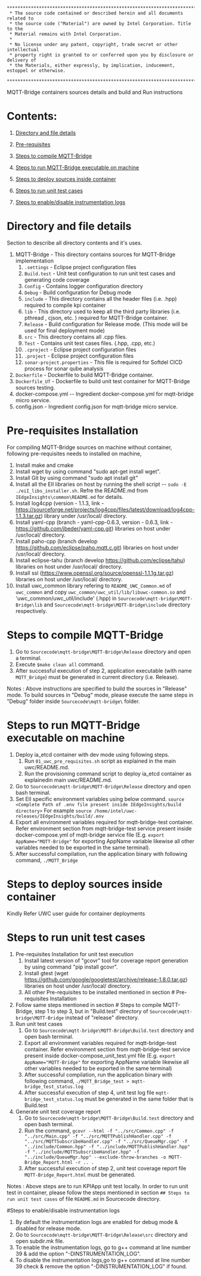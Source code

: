 ```
********************************************************************************************************************
 * The source code contained or described herein and all documents related to
 * the source code ("Material") are owned by Intel Corporation. Title to the
 * Material remains with Intel Corporation.
 *
 * No license under any patent, copyright, trade secret or other intellectual
 * property right is granted to or conferred upon you by disclosure or delivery of
 * the Materials, either expressly, by implication, inducement, estoppel or otherwise.
 **********************************************************************************************************************
```

MQTT-Bridge containers sources details and build and Run instructions

# Contents:

1. [Directory and file details](#All-internal-directory-file-details)

2. [Pre-requisites](#Pre-requisites-Installation)

3. [Steps to compile MQTT-Bridge](#Steps-to-compile-MQTT-Bridge)

4. [Steps to run MQTT-Bridge executable on machine](#Steps-to-run-MQTT-Bridge-executable-on-machine)

5. [Steps to deploy sources inside container](#Steps-to-deploy-sources-inside-container)

6. [Steps to run unit test cases](#Steps-to-run-unit-testcases)

7. [Steps to enable/disable instrumentation logs](#Steps-to-enable/disable-instrumentation-logs)

# Directory and file details
Section to describe all directory contents and it's uses.

1. MQTT-Bridge - This directory contains sources for MQTT-Bridge implementation 
	1. `.settings` - Eclipse project configuration files
	2. `Build.test` - Unit test configuration to run unit test cases and generating code coverage
	3. `Config` - Contains logger configuration directory
	4. `Debug` - Build configuration for Debug mode
	5. `include` - This directory contains all the header files (i.e. .hpp) required to compile kpi container
	6. `lib` - This directory used to keep all the third party libraries (i.e. pthread , cjson, etc. ) required for MQTT-Bridge container. 
	7. `Release` - Build configuration for Release mode. (This mode will be used for final deployment mode)
	8. `src` - This directory contains all .cpp files.
	9. `Test` - Contains unit test cases files. (.hpp, .cpp, etc.)
	10. `.cproject` - Eclipse project configuration files
	11. `.project` - Eclipse project configuration files
	12. `sonar-project.properties` - This file is required for Softdel CICD process for sonar qube analysis
2. `Dockerfile` - Dockerfile to build MQTT-Bridge container.
3. `Dockerfile_UT` - Dockerfile to build unit test container for MQTT-Bridge sources testing.
4. docker-compose.yml -- Ingredient docker-compose.yml for mqtt-bridge micro service.
5. config.json - Ingredient config.json for mqtt-bridge micro service.

# Pre-requisites Installation

For compiling MQTT-Bridge sources on machine without container, following pre-requisites needs to installed on machine,
1. Install make and cmake
2. Install wget by using command "sudo apt-get install wget".
3. Install Git by using command "sudo apt install git"
4. Install all the EII libraries on host by running the shell script -- `sudo -E ./eiI_libs_installer.sh`. Refre the README.md from  `IEdgeInsights\common\README.md` for details.
5. Install log4cpp (version - 1.1.3, link - https://sourceforge.net/projects/log4cpp/files/latest/download/log4cpp-1.1.3.tar.gz) library under /usr/local/ directory.
6. Install yaml-cpp (branch - yaml-cpp-0.6.3, version - 0.6.3, link - https://github.com/jbeder/yaml-cpp.git) libraries on host under /usr/local/ directory.
7. Install paho-cpp (branch develop https://github.com/eclipse/paho.mqtt.c.git) libraries on host under /usr/local/ directory.
8. Install eclipse-tahu (branch develop https://github.com/eclipse/tahu) libraries on host under /usr/local/ directory.
9. Install ssl (https://www.openssl.org/source/openssl-1.1.1g.tar.gz) libraries on host under /usr/local/ directory.
10. Install uwc_common library refering to `README_UWC_Common.md` of `uwc_common` and copy `uwc_common/uwc_util/lib/libuwc-common.so` and 'uwc_common/uwc_util/include' (.hpp) in `Sourcecode\mqtt-bridge\MQTT-Bridge\lib` and `Sourcecode\mqtt-bridge\MQTT-Bridge\include` directory respectively.

# Steps to compile MQTT-Bridge

1. Go to `Sourcecode\mqtt-bridge\MQTT-Bridge\Release` directory and open a terminal.
2. Execute `$make clean all` command.
3. After successful execution of step 2, application executable (with name `MQTT_Bridge`) must be generated in current directory (i.e. Release).

Notes : Above instructions are specified to build the sources in "Release" mode. To build sources in "Debug" mode, please execute the same steps in "Debug" folder inside `Sourcecode\mqtt-bridge\` folder.

# Steps to run MQTT-Bridge executable on machine
1. Deploy ia_etcd container with dev mode using following steps. 
	1. Run `01_uwc_pre_requisites.sh` script as explained in the main uwc/README.md.
	2. Run the provisioning command script to deploy ia_etcd container as explainedin main uwc/README.md.
2. Go to `Sourcecode\mqtt-bridge\MQTT-Bridge\Release` directory and open bash terminal.
3. Set EII specific environment variables using below command.
	`source <Complete Path of .env file present inside IEdgeInsights/build directory>`
	For example `source /home/intel/uwc-releases/IEdgeInsights/build/.env`
4. Export all environment variables required for mqtt-bridge-test container. Refer environment section from mqtt-bridge-test service present inside docker-compose.yml of mqtt-bridge service file (E.g. `export AppName="MQTT-Bridge"` for exporting AppName variable likewise all other variables needed to be exported in the same terminal). 
5. After successful compilation, run the application binary with following command,
	`./MQTT_Bridge`

# Steps to deploy sources inside container
Kindly Refer UWC user guide for container deployments

# Steps to run unit test cases
1. Pre-requisites Installation for unit test execution
    1. Install latest version of "gcovr" tool for coverage report generation by using command "pip install gcovr".
    2. Install gtest (wget https://github.com/google/googletest/archive/release-1.8.0.tar.gz) libraries on host under /usr/local/ directory.
    3. All other Pre-requisites to be installed mentioned in section # Pre-requisites Installation
2. Follow same steps mentioned in section # Steps to compile MQTT-Bridge, step 1 to step 3, but in "Build.test" directory of `Sourcecode\mqtt-bridge\MQTT-Bridge` instead of "release" directory.
3. Run unit test cases
    1. Go to `Sourcecode\mqtt-bridge\MQTT-Bridge\Build.test` directory and open bash terminal.
    2. Export all environment variables required for mqtt-bridge-test container. Refer environment section from mqtt-bridge-test service present inside docker-compose_unit_test.yml file (E.g. `export AppName="MQTT-Bridge"` for exporting AppName variable likewise all other variables needed to be exported in the same terminal) 
    3. After successful compilation, run the application binary with following command,
    `./MQTT_Bridge_test > mqtt-bridge_test_status.log` 
    4. After successful execution of step 4, unit test log file `mqtt-bridge_test_status.log` must be generated in the same folder that is Build.test
4. Generate unit test coverage report
    1. Go to `Sourcecode\mqtt-bridge\MQTT-Bridge\Build.test` directory and open bash terminal.
    2. Run the command,
        `gcovr --html -f "../src/Common.cpp" -f "../src/Main.cpp" -f "../src/MQTTPublishHandler.cpp" -f "../src/MQTTSubscribeHandler.cpp" -f "../src/QueueMgr.cpp" -f "../include/Common.hpp" -f "../include/MQTTPublishHandler.hpp" -f "../include/MQTTSubscribeHandler.hpp" -f "../include/QueueMgr.hpp" --exclude-throw-branches -o MQTT-Bridge_Report.html -r .. .`
    3. After successful execution of step 2, unit test coverage report file `MQTT-Bridge_Report.html` must be generated.


Notes : Above steps are to run KPIApp unit test locally. In order to run unit test in container, please follow the steps mentioned in section `## Steps to run unit test cases` of file `README.md` in Sourcecode directory. 

#Steps to enable/disable instrumentation logs
1. By default the instrumentation logs are enabled for debug mode & disabled for release mode. 
2. Go to `Sourcecode\mqtt-bridge\MQTT-Bridge\Release\src` directory and open subdir.mk file.
3. To enable the instrumentation logs, go to g++ command at line number 39 & add the option "-DINSTRUMENTATION_LOG".
4. To disable the instrumentation logs,go to g++ command at line number 39 check & remove the option "-DINSTRUMENTATION_LOG" if found.



